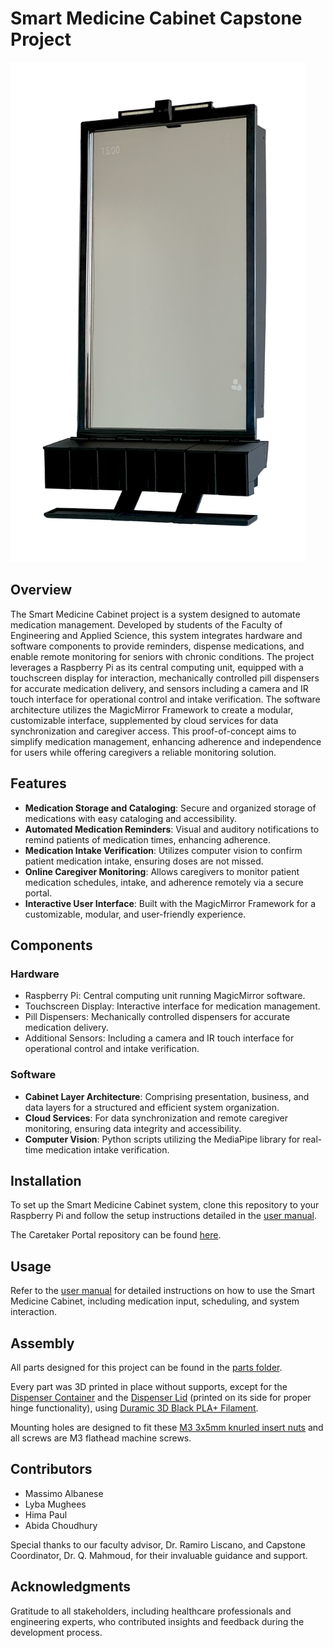 # Smart Medicine Cabinet Capstone Project

<img src="documentation/media/portrait_clear.png" alt="alt_text" height="800">

## Overview

The Smart Medicine Cabinet project is a system designed to automate medication management.
Developed by students of the Faculty of Engineering and Applied Science, this system integrates hardware and software
components to provide reminders, dispense medications, and enable remote monitoring for seniors with chronic conditions.
The project leverages a Raspberry Pi as its central computing unit, equipped with a touchscreen display for interaction,
mechanically controlled pill dispensers for accurate medication delivery, and sensors including a camera and IR touch
interface for operational control and intake verification. The software architecture utilizes the MagicMirror Framework
to create a modular, customizable interface, supplemented by cloud services for data synchronization and caregiver
access. This proof-of-concept aims to simplify medication management, enhancing adherence and independence for users
while offering caregivers a reliable monitoring solution.

## Features

- **Medication Storage and Cataloging**: Secure and organized storage of medications with easy cataloging and
  accessibility.
- **Automated Medication Reminders**: Visual and auditory notifications to remind patients of medication times,
  enhancing adherence.
- **Medication Intake Verification**: Utilizes computer vision to confirm patient medication intake, ensuring doses are
  not missed.
- **Online Caregiver Monitoring**: Allows caregivers to monitor patient medication schedules, intake, and adherence
  remotely via a secure portal.
- **Interactive User Interface**: Built with the MagicMirror Framework for a customizable, modular, and user-friendly
  experience.

## Components

### Hardware

- Raspberry Pi: Central computing unit running MagicMirror software.
- Touchscreen Display: Interactive interface for medication management.
- Pill Dispensers: Mechanically controlled dispensers for accurate medication delivery.
- Additional Sensors: Including a camera and IR touch interface for operational control and intake verification.

### Software

- **Cabinet Layer Architecture**: Comprising presentation, business, and data layers for a structured and efficient
  system organization.
- **Cloud Services**: For data synchronization and remote caregiver monitoring, ensuring data integrity and
  accessibility.
- **Computer Vision**: Python scripts utilizing the MediaPipe library for real-time medication intake verification.

## Installation

To set up the Smart Medicine Cabinet system, clone this repository to your Raspberry Pi and follow the setup
instructions detailed in the [user manual](/documentation/user_manual.pdf).

The Caretaker Portal repository can be found [here](https://github.com/himapaul10/caretakerportal).

## Usage

Refer to the [user manual](/documentation/user_manual.pdf) for detailed instructions on how to use the Smart Medicine
Cabinet, including medication input, scheduling, and system interaction.

## Assembly

All parts designed for this project can be found in the [parts folder](/parts/). 

Every part was 3D printed in place without supports,
except for the [Dispenser Container](/parts/dispenser%20assembly/dispenser/Container.stl) and
the [Dispenser Lid](/parts/dispenser%20assembly/dispenser/Lid.stl) (printed on its side for proper hinge functionality),
using [Duramic 3D Black PLA+ Filament](https://www.amazon.ca/dp/B07TWDF866?th=1).

Mounting holes are designed to fit these [M3 3x5mm knurled insert nuts](https://www.amazon.ca/dp/B07LBGQ2PV?psc=1) and
all screws are M3 flathead machine screws.

## Contributors

- Massimo Albanese
- Lyba Mughees
- Hima Paul
- Abida Choudhury

Special thanks to our faculty advisor, Dr. Ramiro Liscano, and Capstone Coordinator, Dr. Q. Mahmoud, for their
invaluable guidance and support.

## Acknowledgments

Gratitude to all stakeholders, including healthcare professionals and engineering experts, who contributed insights and
feedback during the development process.

